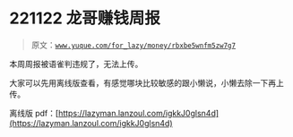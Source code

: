 # 221122 龙哥赚钱周报

> 原文：[`www.yuque.com/for_lazy/money/rbxbe5wnfm5zw7g7`](https://www.yuque.com/for_lazy/money/rbxbe5wnfm5zw7g7)



本周周报被语雀判违规了，无法上传。 

大家可以先用离线版查看，有感觉哪块比较敏感的跟小懒说，小懒去除一下再上传。 

离线版 pdf：[https://lazyman.lanzoul.com/igkkJ0glsn4d](https://lazyman.lanzoul.com/igkkJ0glsn4d)